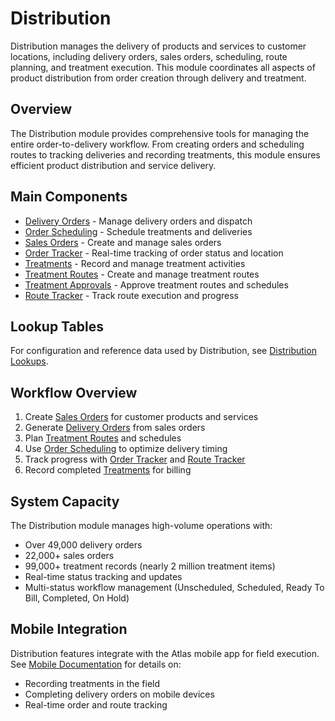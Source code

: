# Distribution

Distribution manages the delivery of products and services to customer locations, including delivery orders, sales orders, scheduling, route planning, and treatment execution. This module coordinates all aspects of product distribution from order creation through delivery and treatment.


## Overview

The Distribution module provides comprehensive tools for managing the entire order-to-delivery workflow. From creating orders and scheduling routes to tracking deliveries and recording treatments, this module ensures efficient product distribution and service delivery.

## Main Components

* [Delivery Orders](DeliveryOrders.md) - Manage delivery orders and dispatch
* [Order Scheduling](OrderScheduling.md) - Schedule treatments and deliveries
* [Sales Orders](SalesOrders.md) - Create and manage sales orders
* [Order Tracker](OrderTracker.md) - Real-time tracking of order status and location
* [Treatments](Treatments.md) - Record and manage treatment activities
* [Treatment Routes](TreatmentRoutes.md) - Create and manage treatment routes
* [Treatment Approvals](TreatmentApprovals.md) - Approve treatment routes and schedules
* [Route Tracker](RouteTracker.md) - Track route execution and progress

## Lookup Tables

For configuration and reference data used by Distribution, see [Distribution Lookups](Lookups.md).

## Workflow Overview

1. Create [Sales Orders](SalesOrders.md) for customer products and services
2. Generate [Delivery Orders](DeliveryOrders.md) from sales orders
3. Plan [Treatment Routes](TreatmentRoutes.md) and schedules
4. Use [Order Scheduling](OrderScheduling.md) to optimize delivery timing
5. Track progress with [Order Tracker](OrderTracker.md) and [Route Tracker](RouteTracker.md)
6. Record completed [Treatments](Treatments.md) for billing

## System Capacity

The Distribution module manages high-volume operations with:
* Over 49,000 delivery orders
* 22,000+ sales orders
* 99,000+ treatment records (nearly 2 million treatment items)
* Real-time status tracking and updates
* Multi-status workflow management (Unscheduled, Scheduled, Ready To Bill, Completed, On Hold)

## Mobile Integration

Distribution features integrate with the Atlas mobile app for field execution. See [Mobile Documentation](../Mobile/Index.md) for details on:
* Recording treatments in the field
* Completing delivery orders on mobile devices
* Real-time order and route tracking

